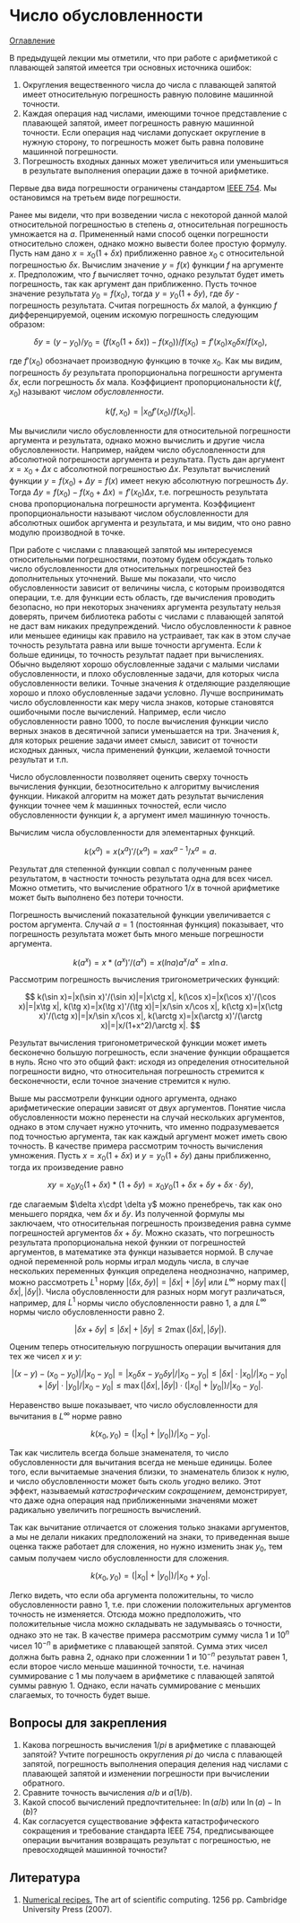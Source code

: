 # Число обусловленности

[Оглавление](../README.md)

В предыдущей лекции мы отметили, что при работе с арифметикой 
с плавающей запятой имеется три основных источника ошибок:

1. Округления вещественного числа до числа с плавающей запятой 
имеет относительную погрешность равную половине машинной точности.
1. Каждая операция над числами, имеющими точное представление 
с плавающей запятой, имеет погрешность равную машинной точности.
Если операция над числами допускает округление в нужную сторону,
то погрешность может быть равна половине машинной погрешности.
1. Погрешность входных данных может увеличиться или уменьшиться
в результате выполнения операции даже в точной арифметике.

Первые два вида погрешности ограничены стандартом 
[IEEE 754](https://ru.wikipedia.org/wiki/IEEE_754-2008).
Мы остановимся на третьем виде погрешности.

Ранее мы видели, что при возведении числа с некоторой данной малой
относительной погрешностью в степень $a$, относительная погрешность
умножается на $a$.
Примененный нами способ оценки погрешности относительно сложен,
однако можно вывести более простую формулу.
Пусть нам дано $x=x_0(1+\delta x)$ приближенно равное $x_0$ с относительной
погрешностью $\delta x$.
Вычислим значение $y=f(x)$ функции $f$ на аргументе $x$.
Предположим, что $f$ вычисляет точно, однако результат будет иметь
погрешность, так как аргумент дан приближенно.
Пусть точное значение результата $y_0=f(x_0)$,
тогда $y=y_0(1+\delta y)$, где $\delta y$ - погрешность результата.
Считая погрешность $\delta x$ малой, а функцию $f$ дифференцируемой,
оценим искомую погрешность следующим образом:

$$
\delta y=(y-y_0)/y_0=(f(x_0(1+\delta x))-f(x_0))/f(x_0)=f'(x_0)x_0\delta x/f(x_0),
$$

где $f'(x_0)$ обозначает производную функцию в точке $x_0$.
Как мы видим, погрешность $\delta y$ результата пропорциональна 
погрешности аргумента $\delta x$, если погрешность $\delta x$ мала.
Коэффициент пропорциональности $k(f,x_0)$ называют *числом обусловленности*.

$$
k(f,x_0)=|x_0f'(x_0)/f(x_0)|.
$$

Мы вычислили число обусловленности для относительной погрешности аргумента
и результата, однако можно вычислить и другие числа обусловленности.
Например, найдем число обусловленности для абсолютной погрешности
аргумента и результата.
Пусть дан аргумент $x=x_0+\Delta x$ с абсолютной погрешностью $\Delta x$.
Результат вычислений функции $y=f(x_0)+\Delta y=f(x)$ имеет
некую абсолютную погрешность $\Delta y$.
Тогда $\Delta y=f(x_0)-f(x_0+\Delta x)=f'(x_0)\Delta x$,
т.е. погрешность результата снова пропорциональна погрешности аргумента.
Коэффициент пропорциональности называют числом обусловленности для
абсолютных ошибок аргумента и результата, и мы видим,
что оно равно модулю производной в точке.

При работе с числами с плавающей запятой мы интересуемся относительными
погрешностями, поэтому будем обсуждать только число обусловленности 
для относительных погрешностей без дополнительных уточнений.
Выше мы показали, что число обусловленности зависит от величины числа,
с которым производятся операции, т.е. для функции есть область,
где вычисления проводить безопасно, но при некоторых значениях аргумента
результату нельзя доверять, причем библиотека работы с числами
с плавающей запятой не даст вам никаких предупреждений.
Число обусловленности $k$ равное или меньшее единицы как правило на устраивает,
так как в этом случае точность результата равна или выше точности аргумента.
Если $k$ больше единицы, то точность результат падает при вычислениях.
Обычно выделяют хорошо обусловленные задачи с малыми числами обусловленности,
и плохо обусловленные задачи, для которых числа обусловленности велики.
Точные значения $k$ отделяющие разделяющие хорошо и плохо обусловленные задачи 
условно.
Лучше воспринимать число обусловленности как меру числа знаков,
которые становятся ошибочными после вычислений.
Например, если число обусловленности равно $1000$, то после
вычисления функции число верных знаков в десятичной записи уменьшается на три.
Значения $k$, для которых решение задачи имеет смысл, зависит
от точности исходных данных, числа применений функции, желаемой точности 
результат и т.п.

Число обусловленности позволяяет оценить сверху точность вычисления
функции, безотносительно к алгоритму вычисления функции.
Никакой алгоритм на может дать результат вычисления функции точнее
чем $k$ машинных точностей, если число обусловленности функции $k$,
а аргумент имел машинную точность.

Вычислим числа обусловленности для элементарных функций.

$$
k(x^a)=x(x^a)'/(x^a)=xax^{a-1}/x^a=a.
$$

Результат для степенной функции совпал с полученным ранее результатом,
в частности точность результата одна для всех чисел.
Можно отметить, что вычисление обратного $1/x$ в точной арифметике 
может быть выполнено без потери точности.

Погрешность вычислений показательной функции увеличивается с 
ростом аргумента.
Случай $a=1$ (постоянная функция) показывает, что
погрешность результата может быть много меньше погрешности аргумента.

$$
k(a^x)=x*(a^x)'/(a^x)=x(ln a)a^x/a^x=x\ln a.
$$

Рассмотрим погрешность вычисления тригонометрических функций:

$$
k(\sin x)=|x(\sin x)'/(\sin x)|=|x\ctg x|,
k(\cos x)=|x(\cos x)'/(\cos x)|=|x\tg x|,
k(\tg x)=|x(\tg x)'/(\tg x)|=|x/\sin x/\cos x|,
k(\ctg x)=|x(\ctg x)'/(\ctg x)|=|x/\sin x/\cos x|,
k(\arctg x)=|x(\arctg x)'/(\arctg x)|=|x/(1+x^2)/\arctg x|.
$$

Результат вычисления тригонометрической функции может иметь 
бесконечно большую погрешность, если значение функции обращается в нуль.
Ясно что это общий факт: исходя из определения относительной погрешности видно,
что относительная погрешность стремится к бесконечности,
если точное значение стремится к нулю.

Выше мы рассмотрели функции одного аргумента, однако арифметические операции
зависят от двух аргументов.
Понятие числа обусловленности можно перенести на случай нескольких аргументов,
однако в этом случает нужно уточнить, что именно подразумевается под
точностью аргумента, так как каждый аргумент может иметь свою точность.
В качестве примера рассмотрим точность вычисления умножения.
Пусть $x=x_0(1+\delta x)$ и $y=y_0(1+\delta y)$ даны приближенно,
тогда их произведение равно

$$
xy=x_0y_0(1+\delta x)*(1+\delta y)=x_0y_0(1+\delta x+\delta y+\delta x\cdot\delta y),
$$

где слагаемым $\delta x\cdpt \delta y$ можно пренебречь, так как оно меньшего порядка,
чем $\delta x$ и $\delta y$.
Из полученной формулы мы заключаем, что относительная погрешность 
произведения равна сумме погрешностей аргументов $\delta x+\delta y$.
Можно сказать, что погрешность результата пропорциональна некой функии
от погрешностей аргументов, в математике эта функци называется нормой.
В случае одной переменной роль нормы играл модуль числа,
в случае нескольких переменных функция определена неоднозначно,
например, можно рассмотреть $L^1$ норму $|(\delta x,\delta y)|=|\delta x|+|\delta y|$
или $L^\infty$ норму $\max(|\delta x|,|\delta y|)$.
Числа обусловленности для разных норм могут различаться, например,
для $L^1$ нормы число обусловленности равно $1$,
а для $L^\infty$ нормы число обусловленности равно $2$.

$$
|\delta x+\delta y|\leq|\delta x|+|\delta y|\leq 2\max(|\delta x|,|\delta y|).
$$

Оценим теперь относительную погрушность операции вычитания для тех же чисел $x$ и $y$:

$$
|(x-y)-(x_0-y_0)|/|x_0-y_0|=|x_0\delta x-y_0\delta y|/|x_0-y_0|\leq
|\delta x|\cdot|x_0|/|x_0-y_0|+|\delta y|\cdot|y_0|/|x_0-y_0|
\leq\max(|\delta x|,|\delta y|)\cdot(|x_0|+|y_0|)/|x_0-y_0|.
$$

Неравенство выше показывает, что число обусловленности для вычитания в
$L^\infty$ норме равно

$$
k(x_0,y_0)=(|x_0|+|y_0|)/|x_0-y_0|.
$$

Так как числитель всегда больше знаменателя, то число обусловленности
для вычитания всегда не меньше единицы.
Более того, если вычитаемые значения близки, то знаменатель близок к нулю,
и число обусловленности может быть сколь угодно велико.
Этот эффект, называемый *катастрофическим сокращением*, демонстрирует,
что даже одна операция над приближенными значенями может
радикально увеличить погрешность вычислений.

Так как вычитание отличается от сложения только знаками аргументов,
а мы не делали никаких предположений на знаки, то
приведенная выше оценка также работает для сложения, но нужно изменить знак $y_0$,
тем самым получаем число обусловленности для сложения.

$$
k(x_0,y_0)=(|x_0|+|y_0|)/|x_0+y_0|.
$$

Легко видеть, что если оба аргумента положительны, то число обусловленности равно $1$,
т.е. при сложении положительных аргументов точность не изменяется.
Отсюда можно предположить, что положительные числа можно складывать 
не задумываясь о точности, однако это не так.
В качестве примера рассмотрим сумму числа $1$ и $10^n$ чисел $10^{-n}$
в арифметике с плавающей запятой.
Сумма этих чисел должна быть равна $2$,
однако при сложеннии $1$ и $10^{-n}$ результат равен $1$, если
второе число меньше машинной точности,
т.е. начиная суммирование с $1$ мы получаем в арифметике с плавающей запятой
суммы равную $1$.
Однако, если начать суммирование с меньших слагаемых, то точность будет выше.

## Вопросы для закрепления

1. Какова погрешность вычисления $1/pi$ в арифметике с плавающей запятой?
Учтите погрешность округления $pi$ до числа с плавающей запятой,
погрешность выполнения операция деления над числами с плавающей запятой
и изменении погрешности при вычислении обратного.
1. Сравните точность вычисления $a/b$ и $a(1/b)$.
1. Какой способ вычислений предпочтительнее:
$\ln(a/b)$ или $\ln(a)-\ln(b)$?
1. Как согласуется существование эффекта катастрофического сокращения
и требование стандарта IEEE 754, предписывающее операции вычитания
возвращать результат с погрешностью, не превосходящей машинной точности?

## Литература

1. [Numerical recipes.](http://numerical.recipes/) 
The art of scientific computing. 1256 pp.
Cambridge University Press (2007).
